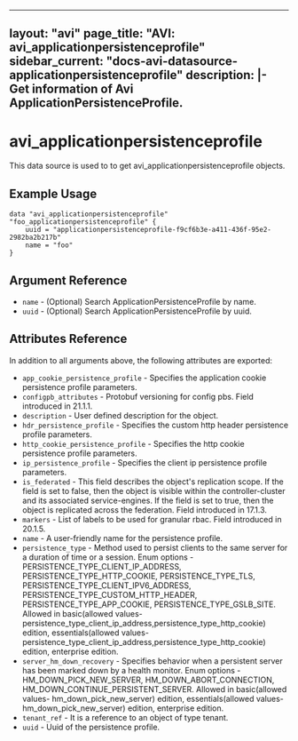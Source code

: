 <!--
    Copyright 2021 VMware, Inc.
    SPDX-License-Identifier: Mozilla Public License 2.0
-->
---
layout: "avi"
page_title: "AVI: avi_applicationpersistenceprofile"
sidebar_current: "docs-avi-datasource-applicationpersistenceprofile"
description: |-
  Get information of Avi ApplicationPersistenceProfile.
---

# avi_applicationpersistenceprofile

This data source is used to to get avi_applicationpersistenceprofile objects.

## Example Usage

```hcl
data "avi_applicationpersistenceprofile" "foo_applicationpersistenceprofile" {
    uuid = "applicationpersistenceprofile-f9cf6b3e-a411-436f-95e2-2982ba2b217b"
    name = "foo"
}
```

## Argument Reference

* `name` - (Optional) Search ApplicationPersistenceProfile by name.
* `uuid` - (Optional) Search ApplicationPersistenceProfile by uuid.

## Attributes Reference

In addition to all arguments above, the following attributes are exported:

* `app_cookie_persistence_profile` - Specifies the application cookie persistence profile parameters.
* `configpb_attributes` - Protobuf versioning for config pbs. Field introduced in 21.1.1.
* `description` - User defined description for the object.
* `hdr_persistence_profile` - Specifies the custom http header persistence profile parameters.
* `http_cookie_persistence_profile` - Specifies the http cookie persistence profile parameters.
* `ip_persistence_profile` - Specifies the client ip persistence profile parameters.
* `is_federated` - This field describes the object's replication scope. If the field is set to false, then the object is visible within the controller-cluster and its associated service-engines. If the field is set to true, then the object is replicated across the federation. Field introduced in 17.1.3.
* `markers` - List of labels to be used for granular rbac. Field introduced in 20.1.5.
* `name` - A user-friendly name for the persistence profile.
* `persistence_type` - Method used to persist clients to the same server for a duration of time or a session. Enum options - PERSISTENCE_TYPE_CLIENT_IP_ADDRESS, PERSISTENCE_TYPE_HTTP_COOKIE, PERSISTENCE_TYPE_TLS, PERSISTENCE_TYPE_CLIENT_IPV6_ADDRESS, PERSISTENCE_TYPE_CUSTOM_HTTP_HEADER, PERSISTENCE_TYPE_APP_COOKIE, PERSISTENCE_TYPE_GSLB_SITE. Allowed in basic(allowed values- persistence_type_client_ip_address,persistence_type_http_cookie) edition, essentials(allowed values- persistence_type_client_ip_address,persistence_type_http_cookie) edition, enterprise edition.
* `server_hm_down_recovery` - Specifies behavior when a persistent server has been marked down by a health monitor. Enum options - HM_DOWN_PICK_NEW_SERVER, HM_DOWN_ABORT_CONNECTION, HM_DOWN_CONTINUE_PERSISTENT_SERVER. Allowed in basic(allowed values- hm_down_pick_new_server) edition, essentials(allowed values- hm_down_pick_new_server) edition, enterprise edition.
* `tenant_ref` - It is a reference to an object of type tenant.
* `uuid` - Uuid of the persistence profile.

